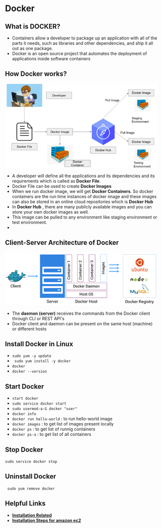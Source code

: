 # Docker
## What is DOCKER?

- Containers allow a developer to package up an application with all of the parts it needs, such as libraries and other dependencies, and ship it all out as one package. 
- Docker is an open source project that automates the deployment of applications inside software containers 
## How Docker works?
![Image](https://github.com/reban87/Docker/blob/main/docker.png)
- A developer will define all the applications and its dependencies and its requirements which is called as **Docker File**.
- Docker File can be used to create **Docker Images**
- When we run docker image, we will get **Docker Containers**. So docker containers are the run time instances of docker image and these images can also be stored in an online cloud repositories which is **Docker Hub**
- In **Docker Hub** , there are many publicly available images and you can store your own docker images as well. 
- This image can be pulled to any environment like staging environment or test environment.
-

## Client-Server Architecture of Docker
![Image](https://github.com/reban87/Docker/blob/main/Docker%20architecture.jpg)
- The **daemon (server)** receives the commands from the Docker client through CLI or REST API's
- Docker client and daemon can be present on the same host (machine) or different hosts 

## Install Docker in Linux
- ```sudo yum -y update``` 
- ``` sudo yum install -y docker```
- ```docker```
-  ```docker --version```

## Start Docker
- ```start docker```
- ```sudo service docker start```
- ```sudo usermod-a-G docker "user"```
- ```docker info```
-  ```docker run hello-world``` : to run hello-world image
-  ```docker images``` : to get list of images present locally
-  ```docker ps``` : to get list of runnig containers
-  ```docker ps-a``` : to get list of all containers

## Stop Docker
```sudo service docker stop```

## Uninstall Docker
``` sudo yum remove docker```

## Helpful Links
- [ **Installation Related**](https://docs.docker.com/get-docker/)
- [**Installation Steps for amazon ec2**](https://docs.aws.amazon.com/AmazonECS/latest/developerguide/create-container-image.html)

